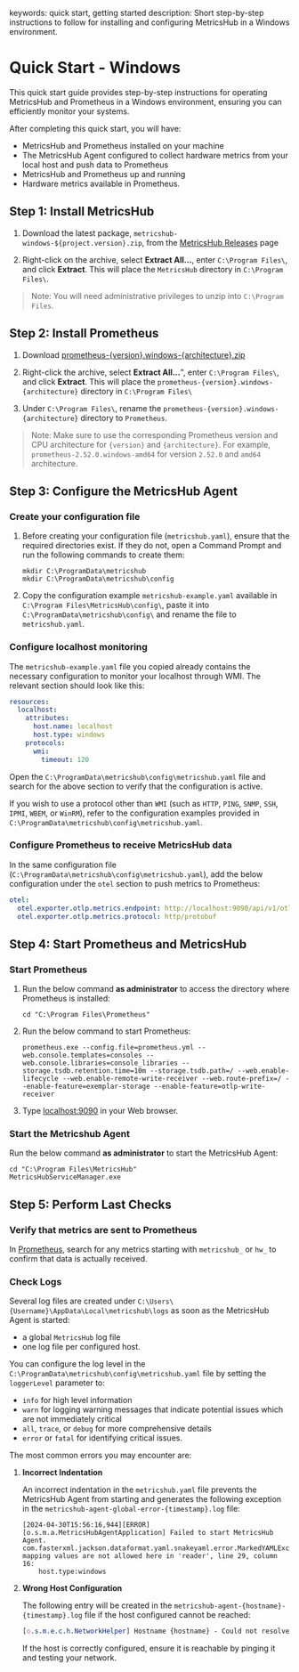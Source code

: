 keywords: quick start, getting started
description: Short step-by-step instructions to follow for installing and configuring MetricsHub in a Windows environment. 

# Quick Start - Windows

<!-- MACRO{toc|fromDepth=1|toDepth=1|id=toc} -->

This quick start guide provides step-by-step instructions for operating MetricsHub and Prometheus in a Windows environment, ensuring you can efficiently monitor your systems.

After completing this quick start, you will have:
* MetricsHub and Prometheus installed on your machine
* The MetricsHub Agent configured to collect hardware metrics from your local host and push data to Prometheus
* MetricsHub and Prometheus up and running
* Hardware metrics available in Prometheus. 

## Step 1: Install MetricsHub

1. Download the latest package, `metricshub-windows-${project.version}.zip`, from the [MetricsHub Releases](https://github.com/sentrysoftware/metricshub/releases/) page

2. Right-click on the archive, select **Extract All...**, enter `C:\Program Files\`, and click **Extract**. This will place the `MetricsHub` directory in `C:\Program Files\`.

> Note: You will need administrative privileges to unzip into `C:\Program Files`.

## Step 2: Install Prometheus

1. Download [prometheus-{version}.windows-{architecture}.zip](https://prometheus.io/download/)

2. Right-click the archive, select **Extract All...**", enter `C:\Program Files\`, and click **Extract**. This will place the `prometheus-{version}.windows-{architecture}` directory in `C:\Program Files\`

3. Under `C:\Program Files\`, rename the `prometheus-{version}.windows-{architecture}` directory to `Prometheus`.

> Note: Make sure to use the corresponding Prometheus version and CPU architecture for `{version}` and `{architecture}`. For example, `prometheus-2.52.0.windows-amd64` for version `2.52.0` and `amd64` architecture.

## Step 3: Configure the MetricsHub Agent

### Create your configuration file

1. Before creating your configuration file (`metricshub.yaml`), ensure that the required directories exist. If they do not, open a Command Prompt and run the following commands to create them:

   ```shell
   mkdir C:\ProgramData\metricshub
   mkdir C:\ProgramData\metricshub\config
   ```

2. Copy the configuration example `metricshub-example.yaml` available in `C:\Program Files\MetricsHub\config\`, paste it into `C:\ProgramData\metricshub\config\` and rename the file to `metricshub.yaml`.

### Configure localhost monitoring

The `metricshub-example.yaml` file you copied already contains the necessary configuration to monitor your localhost through WMI. The relevant section should look like this:

```yaml
resources:
  localhost:
    attributes:
      host.name: localhost
      host.type: windows
    protocols:
      wmi:
        timeout: 120
```


Open the `C:\ProgramData\metricshub\config\metricshub.yaml` file and search for the above section to verify that the configuration is active. 

If you wish to use a protocol other than `WMI` (such as `HTTP`, `PING`, `SNMP`, `SSH`, `IPMI`, `WBEM`, or `WinRM`), refer to the configuration examples provided in `C:\ProgramData\metricshub\config\metricshub.yaml`.

### Configure Prometheus to receive MetricsHub data

In the same configuration file (`C:\ProgramData\metricshub\config\metricshub.yaml`), add the below configuration under the `otel` section to push metrics to Prometheus:

```yaml
otel:
  otel.exporter.otlp.metrics.endpoint: http://localhost:9090/api/v1/otlp/v1/metrics
  otel.exporter.otlp.metrics.protocol: http/protobuf
```

## Step 4: Start Prometheus and MetricsHub

### Start Prometheus

1. Run the below command **as administrator** to access the directory where Prometheus is installed:

    ```shell
    cd "C:\Program Files\Prometheus"
    ```

2. Run the below command to start Prometheus:

    ```shell
    prometheus.exe --config.file=prometheus.yml --web.console.templates=consoles --web.console.libraries=console_libraries --storage.tsdb.retention.time=10m --storage.tsdb.path=/ --web.enable-lifecycle --web.enable-remote-write-receiver --web.route-prefix=/ --enable-feature=exemplar-storage --enable-feature=otlp-write-receiver
    ```

3. Type [localhost:9090](http://localhost:9090) in your Web browser.

### Start the Metricshub Agent

Run the below command **as administrator** to start the MetricsHub Agent: 

```shell
cd "C:\Program Files\MetricsHub"
MetricsHubServiceManager.exe
```

## Step 5: Perform Last Checks

### Verify that metrics are sent to Prometheus

In [Prometheus](http://localhost:9090), search for any metrics starting with `metricshub_` or `hw_` to confirm that data is actually received. 


### Check Logs

Several log files are created under `C:\Users\{Username}\AppData\Local\metricshub\logs` as soon as the MetricsHub Agent is started:

* a global `MetricsHub` log file
* one log file per configured host. 

You can configure the log level in the `C:\ProgramData\metricshub\config\metricshub.yaml` file by setting the `loggerLevel` parameter to:

* `info` for high level information
* `warn` for logging warning messages that indicate potential issues which are not immediately critical
* `all`, `trace`, or `debug` for more comprehensive details
* `error` or `fatal` for identifying critical issues.

The most common errors you may encounter are:

1. **Incorrect Indentation**

    An incorrect indentation in the `metricshub.yaml` file prevents the MetricsHub Agent from starting and  generates the following exception in the `metricshub-agent-global-error-{timestamp}.log` file:

    ```
    [2024-04-30T15:56:16,944][ERROR][o.s.m.a.MetricsHubAgentApplication] Failed to start MetricsHub Agent.
    com.fasterxml.jackson.dataformat.yaml.snakeyaml.error.MarkedYAMLException: mapping values are not allowed here in 'reader', line 29, column 16:
        host.type:windows
    ```

2. **Wrong Host Configuration**

    The following entry will be created in the `metricshub-agent-{hostname}-{timestamp}.log` file if the host configured cannot be reached:

    ```css
    [o.s.m.e.c.h.NetworkHelper] Hostname {hostname} - Could not resolve the hostname to a valid IP address. The host is considered remote.
    ```

    If the host is correctly configured, ensure it is reachable by pinging it and testing your network.